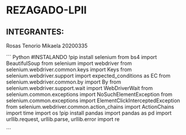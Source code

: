 # REZAGADO-LPII
## INTEGRANTES:
Rosas Tenorio Mikaela 20200335

´´´ Python
#INSTALANDO 
!pip install selenium
from bs4 import BeautifulSoup
from selenium import webdriver
from selenium.webdriver.common.keys import Keys
from selenium.webdriver.support import expected_conditions as EC
from selenium.webdriver.common.by import By
from selenium.webdriver.support.wait import WebDriverWait
from selenium.common.exceptions import NoSuchElementException
from selenium.common.exceptions import ElementClickInterceptedException
from selenium.webdriver.common.action_chains import ActionChains
import time
import os
!pip install pandas
import pandas as pd
import urllib.request, urllib.parse, urllib.error
import re

´´´
